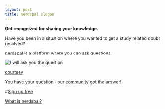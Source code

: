 ```yaml
---
layout: post
title: nerdspal slogan
---
```


**Get recognized for sharing your knowledge.**

Have you been in a situation where you wanted to get a study related doubt resolved?

[nerdspal](http://nerdspal.com) is a platform where you can [ask](https://nerdspal.com/Questions/Create) questions.

![I will ask you the question](http://cdn.meme.am/instances/55468584.jpg)

[courtesy](memegenerator.net/instance/55429480)

You have your question - our [community](https://nerdspal.com/Account/League) got the answer!

#[Sign up free](https://nerdspal.com/Account/Register)

[What is nerdspal?](http://blog.nistencorp.com/WhatIsNerdspal/)
